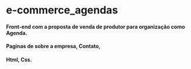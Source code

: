 # e-commerce_agendas
#### Front-end com a proposta de venda de produtor para organização como Agenda.
#### Paginas de sobre a empresa, Contato,
#### Html, Css.

